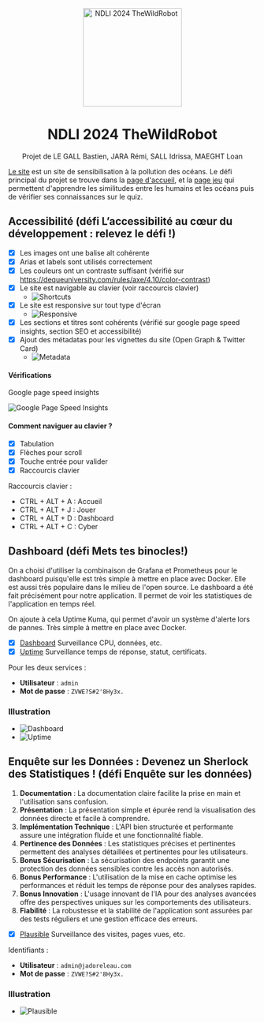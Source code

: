 <div align="center">
  <img width=200 alt="NDLI 2024 TheWildRobot" src="/src/assets/logo.png">

  # NDLI 2024 TheWildRobot

  Projet de  LE GALL Bastien, JARA Rémi, SALL Idrissa, MAEGHT Loan

</div>


[Le site](https://jadoreleau.com/) est un site de sensibilisation à la pollution des océans.
Le défi principal du projet se trouve dans la [page d'accueil](https://jadoreleau.com/index.html), et la [page jeu](https://jadoreleau.com/jouer.html) qui permettent d'apprendre les similitudes entre les humains et les océans puis de vérifier ses connaissances sur le quiz.

## Accessibilité (défi L’accessibilité au cœur du développement : relevez le défi !)

-   [x] Les images ont une balise alt cohérente
-   [x] Arias et labels sont utilisés correctement
-   [x] Les couleurs ont un contraste suffisant (vérifié sur https://dequeuniversity.com/rules/axe/4.10/color-contrast)
-   [x] Le site est navigable au clavier (voir raccourcis clavier)
    -   ![Shortcuts](./shortcuts.png)
-   [x] Le site est responsive sur tout type d'écran
    -   ![Responsive](./responsive.png)
-   [x] Les sections et titres sont cohérents (vérifié sur google page speed insights, section SEO et accessibilité)
-   [x] Ajout des métadatas pour les vignettes du site (Open Graph & Twitter Card)
    -   ![Metadata](./metadata.png)

#### Vérifications

Google page speed insights

![Google Page Speed Insights](./google-insight.png)

#### Comment naviguer au clavier ?

-   [x] Tabulation
-   [x] Flèches pour scroll
-   [x] Touche entrée pour valider
-   [x] Raccourcis clavier

Raccourcis clavier :

-   CTRL + ALT + A : Accueil
-   CTRL + ALT + J : Jouer
-   CTRL + ALT + D : Dashboard
-   CTRL + ALT + C : Cyber

## Dashboard (défi Mets tes binocles!)

On a choisi d'utiliser la combinaison de Grafana et Prometheus pour le dashboard puisqu'elle est très simple à mettre en place avec Docker. Elle est aussi très populaire dans le milieu de l'open source.
Le dashboard a été fait précisément pour notre application. Il permet de voir les statistiques de l'application en temps réel.

On ajoute à cela Uptime Kuma, qui permet d'avoir un système d'alerte lors de pannes. Très simple à mettre en place avec Docker.

-   [x] [Dashboard](https://dash.jadoreleau.com/d/ce6270f3b0xdsf/main-dash?orgId=1&from=now-15m) Surveillance CPU, données, etc.
-   [x] [Uptime](https://uptime.jadoreleau.com/dashboard/1) Surveillance temps de réponse, statut, certificats.

Pour les deux services :

-   **Utilisateur** : `admin`
-   **Mot de passe** : `ZVWE?S#2'8Hy3x.`

### Illustration

-   ![Dashboard](./dashboard.png)
-   ![Uptime](./uptime.png)

## Enquête sur les Données : Devenez un Sherlock des Statistiques ! (défi Enquête sur les données)

1. **Documentation** : La documentation claire facilite la prise en main et l'utilisation sans confusion.
2. **Présentation** : La présentation simple et épurée rend la visualisation des données directe et facile à comprendre.
3. **Implémentation Technique** : L'API bien structurée et performante assure une intégration fluide et une fonctionnalité fiable.
4. **Pertinence des Données** : Les statistiques précises et pertinentes permettent des analyses détaillées et pertinentes pour les utilisateurs.
5. **Bonus Sécurisation** : La sécurisation des endpoints garantit une protection des données sensibles contre les accès non autorisés.
6. **Bonus Performance** : L'utilisation de la mise en cache optimise les performances et réduit les temps de réponse pour des analyses rapides.
7. **Bonus Innovation** : L'usage innovant de l'IA pour des analyses avancées offre des perspectives uniques sur les comportements des utilisateurs.
8. **Fiabilité** : La robustesse et la stabilité de l'application sont assurées par des tests réguliers et une gestion efficace des erreurs.

-   [x] [Plausible](https://plausible.jadoreleau.com) Surveillance des visites, pages vues, etc.

Identifiants :

-   **Utilisateur** : `admin@jadoreleau.com`
-   **Mot de passe** : `ZVWE?S#2'8Hy3x.`

### Illustration

-   ![Plausible](./analytics.png)
